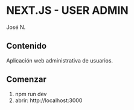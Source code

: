 # NEXT.JS - USER ADMIN

José N.

## Contenido

Aplicación web administrativa de usuarios.

## Comenzar

1. npm run dev
2. abrir: http://localhost:3000
